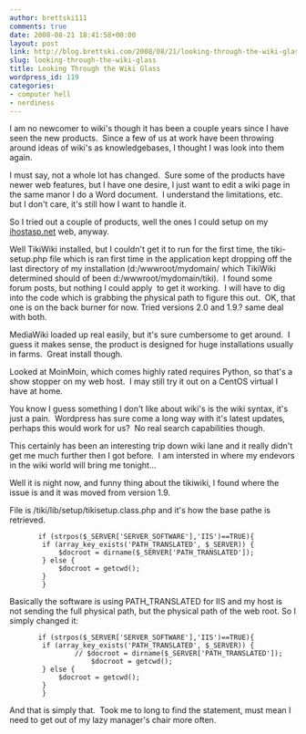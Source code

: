 ```yaml
---
author: brettski111
comments: true
date: 2008-08-21 18:41:58+00:00
layout: post
link: http://blog.brettski.com/2008/08/21/looking-through-the-wiki-glass/
slug: looking-through-the-wiki-glass
title: Looking Through the Wiki Glass
wordpress_id: 119
categories:
- computer hell
- nerdiness
---
```


I am no newcomer to wiki's though it has been a couple years since I have seen the new products.  Since a few of us at work have been throwing around ideas of wiki's as knowledgebases, I thought I was look into them again.

I must say, not a whole lot has changed.  Sure some of the products have newer web features, but I have one desire, I just want to edit a wiki page in the same manor I do a Word document.  I understand the limitations, etc. but I don't care, it's still how I want to handle it.

So I tried out a couple of products, well the ones I could setup on my [ihostasp.net](http://ihostasp.net) web, anyway.

Well TikiWiki installed, but I couldn't get it to run for the first time, the tiki-setup.php file which is ran first time in the application kept dropping off the last directory of my installation (d:/wwwroot/mydomain/ which TikiWiki determined should of been d:/wwwroot/mydomain/tiki).  I found some forum posts, but nothing I could apply  to get it working.  I will have to dig into the code which is grabbing the physical path to figure this out.  OK, that one is on the back burner for now. Tried versions 2.0 and 1.9.? same deal with both.

MediaWiki loaded up real easily, but it's sure cumbersome to get around.  I guess it makes sense, the product is designed for huge installations usually in farms.  Great install though.

Looked at MoinMoin, which comes highly rated requires Python, so that's a show stopper on my web host.  I may still try it out on a CentOS virtual I have at home.

You know I guess something I don't like about wiki's is the wiki syntax, it's just a pain.  Wordpress has sure come a long way with it's latest updates, perhaps this would work for us?  No real search capabilities though.

This certainly has been an interesting trip down wiki lane and it really didn't get me much further then I got before.  I am intersted in where my endevors in the wiki world will bring me tonight...

Well it is night now, and funny thing about the tikiwiki, I found where the issue is and it was moved from version 1.9.

File is /tiki/lib/setup/tikisetup.class.php and it's how the base pathe is retrieved.

    
           if (strpos($_SERVER['SERVER_SOFTWARE'],'IIS')==TRUE){
    		if (array_key_exists('PATH_TRANSLATED', $_SERVER)) {
            	$docroot = dirname($_SERVER['PATH_TRANSLATED']);
    		} else {
    			$docroot = getcwd();
    		}
            }


Basically the software is using PATH_TRANSLATED for IIS and my host is not sending the full physical path, but the physical path of the web root. So I simply changed it:

    
           if (strpos($_SERVER['SERVER_SOFTWARE'],'IIS')==TRUE){
    		if (array_key_exists('PATH_TRANSLATED', $_SERVER)) {
            	    // $docroot = dirname($_SERVER['PATH_TRANSLATED']);
                        $docroot = getcwd();
    		} else {
    			$docroot = getcwd();
    		}
            }


And that is simply that.  Took me to long to find the statement, must mean I need to get out of my lazy manager's chair more often.

